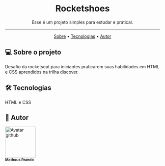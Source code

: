 <h1 align="center">Rocketshoes</h1>

<p align="center"> Esse é um projeto simples para estudar e praticar.</p>

---

<p align="center">
  <a href="#-sobre-o-projeto">Sobre</a> •
  <a href="#-tecnologias">Tecnologias</a> •
  <a href="#-autor">Autor</a>
</p>

## 💻 Sobre o projeto

Desafio da rocketseat para iniciantes praticarem suas habilidades em HTML e CSS aprendidos na trilha discover.

## 🛠 Tecnologias

HTML e CSS

## 🦸 Autor

<a href="https://github.com/theuspa98">
  <img src="https://avatars.githubusercontent.com/u/88517651?s=400&u=57fd4f5d6b4f72417525ab91213479931c409486&v=4" width="100px;" alt="Avatar github"/> <br />
  <sub><b>Matheus Prando</b></sub>
</a>
